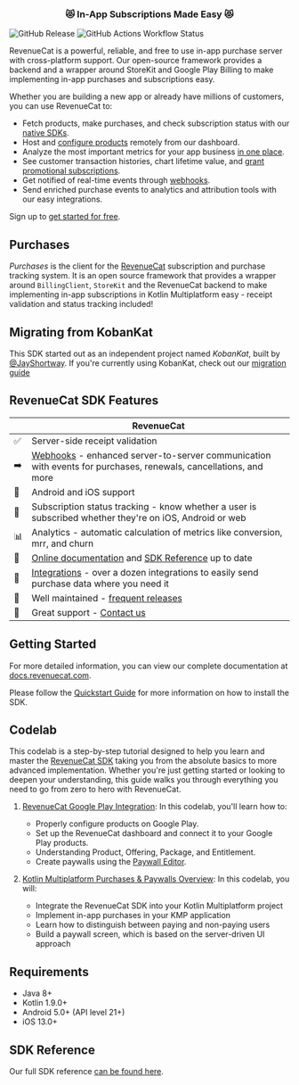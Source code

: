 <h3 align="center">😻 In-App Subscriptions Made Easy 😻</h3>  
  
![GitHub Release](https://img.shields.io/github/v/release/JayShortway/kobankat) 
![GitHub Actions Workflow Status](https://img.shields.io/github/actions/workflow/status/JayShortway/kobankat/main.yml)

RevenueCat is a powerful, reliable, and free to use in-app purchase server with cross-platform support. Our open-source framework provides a backend and a wrapper around StoreKit and Google Play Billing to make implementing in-app purchases and subscriptions easy. 

Whether you are building a new app or already have millions of customers, you can use RevenueCat to:

  * Fetch products, make purchases, and check subscription status with our [native SDKs](https://docs.revenuecat.com/docs/installation). 
  * Host and [configure products](https://docs.revenuecat.com/docs/entitlements) remotely from our dashboard. 
  * Analyze the most important metrics for your app business [in one place](https://docs.revenuecat.com/docs/charts).
  * See customer transaction histories, chart lifetime value, and [grant promotional subscriptions](https://docs.revenuecat.com/docs/customers).
  * Get notified of real-time events through [webhooks](https://docs.revenuecat.com/docs/webhooks).
  * Send enriched purchase events to analytics and attribution tools with our easy integrations.

Sign up to [get started for free](https://app.revenuecat.com/signup).

## Purchases

*Purchases* is the client for the [RevenueCat](https://www.revenuecat.com/) subscription and purchase tracking system. It is an open source framework that provides a wrapper around `BillingClient`, `StoreKit` and the RevenueCat backend to make implementing in-app subscriptions in Kotlin Multiplatform easy - receipt validation and status tracking included!

## Migrating from KobanKat

This SDK started out as an independent project named _KobanKat_, built
by [@JayShortway](https://github.com/JayShortway). If you're currently using KobanKat, check out
our [migration guide](./migrations/KobanKat-MIGRATION.md)

## RevenueCat SDK Features
|   | RevenueCat |
| --- | --- |
✅ | Server-side receipt validation
➡️ | [Webhooks](https://docs.revenuecat.com/docs/webhooks) - enhanced server-to-server communication with events for purchases, renewals, cancellations, and more
📱 | Android and iOS support
🎯 | Subscription status tracking - know whether a user is subscribed whether they're on iOS, Android or web
📊 | Analytics - automatic calculation of metrics like conversion, mrr, and churn
📝 | [Online documentation](https://docs.revenuecat.com/docs) and [SDK Reference](https://revenuecat.github.io/purchases-kmp/) up to date
🔀 | [Integrations](https://www.revenuecat.com/integrations) - over a dozen integrations to easily send purchase data where you need it
💯 | Well maintained - [frequent releases](https://github.com/RevenueCat/purchases-kmp/releases)
📮 | Great support - [Contact us](https://revenuecat.com/support)

## Getting Started
For more detailed information, you can view our complete documentation at [docs.revenuecat.com](https://docs.revenuecat.com/docs).

Please follow the [Quickstart Guide](https://docs.revenuecat.com/docs/) for more information on how to install the SDK.

## Codelab

This codelab is a step-by-step tutorial designed to help you learn and master the [RevenueCat SDK](https://www.revenuecat.com/docs/welcome/overview) taking you from the absolute basics to more advanced implementation. Whether you're just getting started or looking to deepen your understanding, this guide walks you through everything you need to go from zero to hero with RevenueCat.

1. [RevenueCat Google Play Integration](https://revenuecat.github.io/codelab/google-play/codelab-1-google-play-integration/index.html#0): In this codelab, you'll learn how to:

   - Properly configure products on Google Play.
   - Set up the RevenueCat dashboard and connect it to your Google Play products.
   - Understanding Product, Offering, Package, and Entitlement.
   - Create paywalls using the [Paywall Editor](https://www.revenuecat.com/docs/tools/paywalls/creating-paywalls#using-the-editor).

2. [Kotlin Multiplatform Purchases & Paywalls Overview](https://revenuecat.github.io/codelab/kmp/codelab-3-kmp-sdk/index.html#0): In this codelab, you will:

   - Integrate the RevenueCat SDK into your Kotlin Multiplatform project
   - Implement in-app purchases in your KMP application
   - Learn how to distinguish between paying and non-paying users
   - Build a paywall screen, which is based on the server-driven UI approach

## Requirements
- Java 8+
- Kotlin 1.9.0+
- Android 5.0+ (API level 21+)
- iOS 13.0+ 

## SDK Reference
Our full SDK reference [can be found here](https://revenuecat.github.io/purchases-kmp/).
